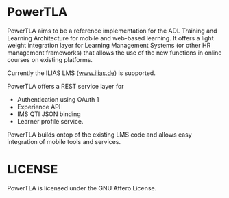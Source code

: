 PowerTLA
========

PowerTLA aims to be a reference implementation for the ADL Training and Learning Architecture for mobile and web-based 
learning. It offers a light weight integration layer for Learning Management Systems (or other HR management frameworks)
that allows the use of the new functions in online courses on existing platforms. 

Currently the ILIAS LMS (www.ilias.de) is supported. 

PowerTLA offers a REST service layer for 

 * Authentication using OAuth 1
 * Experience API 
 * IMS QTI JSON binding
 * Learner profile service.
 
 PowerTLA builds ontop of the existing LMS code and allows easy integration of mobile tools and services. 
 
 
 LICENSE
 =======
 
 PowerTLA is licensed under the GNU Affero License. 

